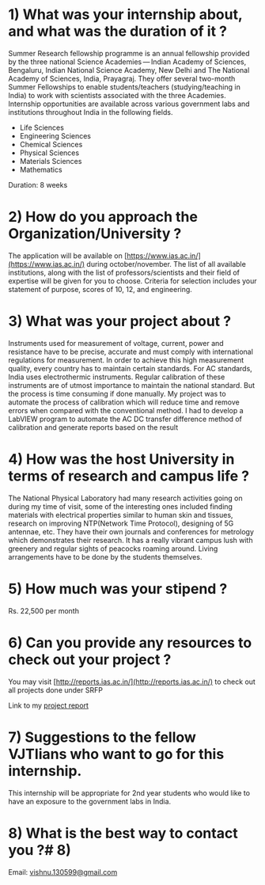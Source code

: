# 1) What was your internship about, and what was the duration of it ?

Summer Research fellowship programme is an annual fellowship provided by the three national Science Academies — Indian Academy of Sciences, Bengaluru, Indian National Science Academy, New Delhi and The National Academy of Sciences, India, Prayagraj. They offer several two-month Summer Fellowships to enable students/​teachers (studying/​teaching in India) to work with scientists associated with the three Academies. Internship opportunities are available across various government labs and institutions throughout India in the following fields.

- Life Sciences
- Engineering Sciences
- Chemical Sciences
- Physical Sciences
- Materials Sciences
- Mathematics

Duration: 8 weeks

# 2) How do you approach the Organization/University ?

The application will be available on [https://www.ias.ac.in/](https://www.ias.ac.in/) during october/november. The list of all available institutions, along with the list of professors/scientists and their field of expertise will be given for you to choose. Criteria for selection includes your statement of purpose, scores of 10, 12, and engineering.

# 3) What was your project about ?

Instruments used for measurement of voltage, current, power and resistance have to be precise, accurate and must comply with international regulations for measurement. In order to achieve this high measurement quality, every country has to maintain certain standards. For AC standards, India uses electrothermic instruments. Regular calibration of these instruments are of utmost importance to maintain the national standard. But the process is time consuming if done manually. My project was to automate the process of calibration which will reduce time and remove errors when compared with the conventional method.
I had to develop a LabVIEW program to automate the AC DC transfer difference method of calibration and generate reports based on the result

# 4) How was the host University in terms of research and campus life ?

The National Physical Laboratory had many research activities going on during my time of visit, some of the interesting ones included finding materials with electrical properties similar to human skin and tissues, research on improving NTP(Network Time Protocol), designing of 5G antennae, etc. They have their own journals and conferences for metrology which demonstrates their research.
It has a really vibrant campus lush with greenery and regular sights of peacocks roaming around. Living arrangements have to be done by the students themselves.

# 5) How much was your stipend ?

Rs. 22,500 per month

# 6) Can you provide any resources to check out your project ?

You may visit [http://reports.ias.ac.in/](http://reports.ias.ac.in/) to check out all projects done under SRFP

Link to my [project report](http://reports.ias.ac.in/report/20047/development-and-implementation-of-automation-software-for-calibration-of-reference-and-transfer-standards-for-lf-voltage-and-current-using-labview-platform)

# 7) Suggestions to the fellow VJTIians who want to go for this internship.

This internship will be appropriate for 2nd year students who would like to have an exposure to the government labs in India.

# 8) What is the best way to contact you ?# 8)

Email: [vishnu.130599@gmail.com](mailto:vishnu.130599@gmail.com)
